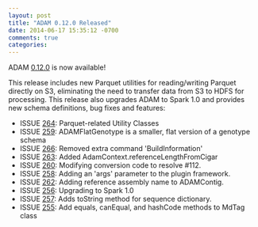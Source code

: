 ```yaml
---
layout: post
title: "ADAM 0.12.0 Released"
date: 2014-06-17 15:35:12 -0700
comments: true
categories: 
---
```


ADAM [0.12.0](https://github.com/bigdatagenomics/adam/releases) is now available!

This release includes new Parquet utilities for reading/writing Parquet directly on S3, eliminating
the need to transfer data from S3 to HDFS for processing. This release also upgrades
ADAM to Spark 1.0 and provides new schema definitions, bug fixes and features:

* ISSUE [264](https://github.com/bigdatagenomics/adam/pull/264): Parquet-related Utility Classes
* ISSUE [259](https://github.com/bigdatagenomics/adam/pull/259): ADAMFlatGenotype is a smaller, flat version of a genotype schema
* ISSUE [266](https://github.com/bigdatagenomics/adam/pull/266): Removed extra command 'BuildInformation'
* ISSUE [263](https://github.com/bigdatagenomics/adam/pull/263): Added AdamContext.referenceLengthFromCigar
* ISSUE [260](https://github.com/bigdatagenomics/adam/pull/260): Modifying conversion code to resolve #112.
* ISSUE [258](https://github.com/bigdatagenomics/adam/pull/258): Adding an 'args' parameter to the plugin framework.
* ISSUE [262](https://github.com/bigdatagenomics/adam/pull/262): Adding reference assembly name to ADAMContig.
* ISSUE [256](https://github.com/bigdatagenomics/adam/pull/256): Upgrading to Spark 1.0
* ISSUE [257](https://github.com/bigdatagenomics/adam/pull/257): Adds toString method for sequence dictionary.
* ISSUE [255](https://github.com/bigdatagenomics/adam/pull/255): Add equals, canEqual, and hashCode methods to MdTag class
